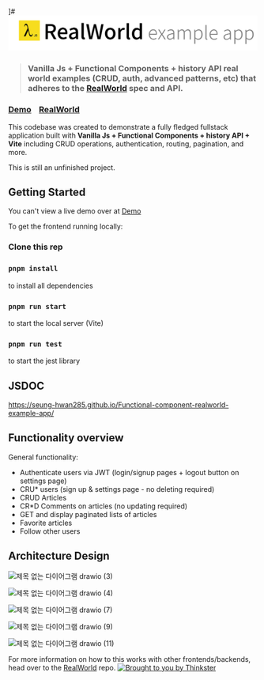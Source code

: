 ]# ![Vanilla Js + Functional components + history API](logo_js.png)

> ### Vanilla Js + Functional Components + history API real world examples (CRUD, auth, advanced patterns, etc) that adheres to the [RealWorld](https://github.com/gothinkster/realworld-example-apps) spec and API.

### [Demo](https://js-playground-two.vercel.app)&nbsp;&nbsp;&nbsp;&nbsp;[RealWorld](https://github.com/gothinkster/realworld)

This codebase was created to demonstrate a fully fledged fullstack application built with **Vanilla Js + Functional Components + history API + Vite** including CRUD operations, authentication, routing, pagination, and more.

This is still an unfinished project.


## Getting Started

You can't view a live demo over at [Demo](https://js-playground-two.vercel.app)

To get the frontend running locally:
### Clone this rep
###  `pnpm install`  
to install all dependencies
### `pnpm run start` 
to start the local server (Vite)
### `pnpm run test` 
to start the jest library 

## JSDOC
https://seung-hwan285.github.io/Functional-component-realworld-example-app/

## Functionality overview
General functionality:
- Authenticate users via JWT (login/signup pages + logout button on settings page)
- CRU* users (sign up & settings page - no deleting required)
- CRUD Articles
- CR*D Comments on articles (no updating required)
- GET and display paginated lists of articles
- Favorite articles
- Follow other users

## Architecture Design
![제목 없는 다이어그램 drawio (3)](https://github.com/Seung-hwan285/Functional-component-realworld-example-app/assets/74364667/f8a4535c-119b-46f0-8017-f9aa9a290b2c)

![제목 없는 다이어그램 drawio (4)](https://github.com/Seung-hwan285/Functional-component-realworld-example-app/assets/74364667/0ac78f98-3670-4852-b8b0-897ec86acb48)

![제목 없는 다이어그램 drawio (7)](https://github.com/Seung-hwan285/Functional-component-realworld-example-app/assets/74364667/5ef88954-8126-4757-a06a-7c88c4784366)

![제목 없는 다이어그램 drawio (9)](https://github.com/Seung-hwan285/Functional-component-realworld-example-app/assets/74364667/20f959bd-f36e-4175-ab92-12439a642e05)

![제목 없는 다이어그램 drawio (11)](https://github.com/Seung-hwan285/Functional-component-realworld-example-app/assets/74364667/aaf6adb2-2407-451d-aef8-b6b12f25745d)


For more information on how to this works with other frontends/backends, head over to the [RealWorld](https://github.com/gothinkster/realworld) repo.
[![Brought to you by Thinkster](https://raw.githubusercontent.com/gothinkster/realworld/master/media/end.png)](https://thinkster.io)